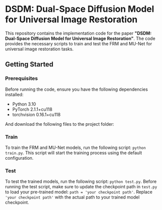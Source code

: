# DSDM: Dual-Space Diffusion Model for Universal Image Restoration

This repository contains the implementation code for the paper **"DSDM: Dual-Space Diffusion Model for Universal Image Restoration"**. The code provides the necessary scripts to train and test the FRM and MU-Net for universal image restoration tasks.

## Getting Started

### Prerequisites

Before running the code, ensure you have the following dependencies installed:

- Python 3.10
- PyTorch 2.1.1+cu118
- torchvision 0.16.1+cu118

And download the following files to the project folder:


### Train
 To train the FRM and MU-Net models, run the following script: `python train.py`. This script will start the training process using the default configuration. 

### Test
To test the trained models, run the following script: `python test.py`. Before running the test script, make sure to update the checkpoint path in `test.py` to load your pre-trained model: `path = 'your checkpoint path'`. Replace `'your checkpoint path'` with the actual path to your trained model checkpoint. 
